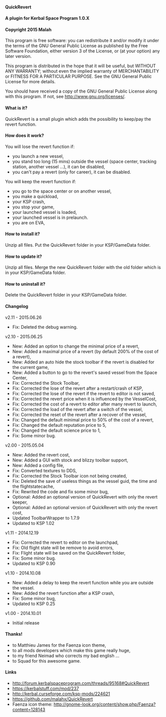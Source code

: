 ﻿#### QuickRevert
#### A plugin for Kerbal Space Program 1.0.X
#### Copyright 2015 Malah

This program is free software: you can redistribute it and/or modify
it under the terms of the GNU General Public License as published by
the Free Software Foundation, either version 3 of the License, or
(at your option) any later version.

This program is distributed in the hope that it will be useful,
but WITHOUT ANY WARRANTY; without even the implied warranty of
MERCHANTABILITY or FITNESS FOR A PARTICULAR PURPOSE.  See the
GNU General Public License for more details.

You should have received a copy of the GNU General Public License
along with this program.  If not, see <http://www.gnu.org/licenses/>. 


#### What is it?

QuickRevert is a small plugin which adds the possibility to keep/pay the revert function.

#### How does it work?

You will lose the revert function if:
* you launch a new vessel,
* you stand too long (15 mins) outside the vessel (space center, tracking station, another vessel ...), it can be disabled,
* you can't pay a revert (only for career), it can be disabled.

You will keep the revert function if:
* you go to the space center or on another vessel,
* you make a quickload,
* your KSP crash,
* you stop your game,
* your launched vessel is loaded,
* your launched vessel is in prelaunch.
* you are on EVA,

#### How to install it?

Unzip all files. Put the QuickRevert folder in your KSP/GameData folder.

#### How to update it?

Unzip all files. Merge the new QuickRevert folder with the old folder which is in your KSP/GameData folder.

#### How to uninstall it?

Delete the QuickRevert folder in your KSP/GameData folder.

#### Changelog

v2.11 - 2015.06.26
* Fix: Deleted the debug warning.

v2.10 - 2015.06.25
* New: Added an option to change the minimal price of a revert,
* New: Added a maximal price of a revert (by default 200% of the cost of a revert),
* New: Added an auto hide the stock toolbar if the revert is disabled for the current game,
* New: Added a button to go to the revert's saved vessel from the Space Center,
* Fix: Corrected the Stock Toolbar,
* Fix: Corrected the lose of the revert after a restart/crash of KSP,
* Fix: Corrected the lose of the revert if the revert to editor is not saved,
* Fix: Corrected the revert price when it is influenced by the VesselCost,
* Fix: Corrected the cost of a revert to editor after many revert to launch,
* Fix: Corrected the load of the revert after a switch of the vessel,
* Fix: Corrected the reset of the revert after a recover of the vessel,
* Fix: Changed the default minimal price to 50% of the cost of a revert,
* Fix: Changed the default reputation price to 5,
* Fix: Changed the default science price to 1,
* Fix: Some minor bug.

v2.00 - 2015.05.04
* New: Added the revert cost,
* New: Added a GUI with stock and blizzy toolbar support,
* New: Added a config file,
* Fix: Converted textures to DDS,
* Fix: Corrected the Stock Toolbar icon not being created,
* Fix: Deleted the save of useless things as the vessel guid, the time and the flightstatecache,
* Fix: Rewrited the code and fix some minor bug,
* Optional: Added an optional version of QuickRevert with only the revert keeper,
* Optional: Added an optional version of QuickRevert with only the revert cost,
* Updated ToolbarWrapper to 1.7.9
* Updated to KSP 1.02

v1.11 - 2014.12.19
* Fix: Corrected the revert to editor on the launchpad,
* Fix: Old flight state will be remove to avoid errors,
* Fix: Flight state will be saved on the QuickRevert folder,
* Fix: Some minor bug.
* Updated to KSP 0.90

v1.10 - 2014.10.08
* New: Added a delay to keep the revert function while you are outside the vessel.
* New: Added the revert function after a KSP crash,
* Fix: Some minor bug,
* Updated to KSP 0.25

v1.00 - 2014.10.01
* Initial release

#### Thanks!

* to Matthieu James for the Faenza icon theme,
* to all mods developers which make this game really huge,
* to my friend Neimad who corrects my bad english ...
* to Squad for this awesome game.

#### Links

* http://forum.kerbalspaceprogram.com/threads/95168#QuickRevert
* https://kerbalstuff.com/mod/237
* http://kerbal.curseforge.com/ksp-mods/224621
* https://github.com/malahx/QuickRevert
* Faenza icon theme: http://gnome-look.org/content/show.php/Faenza?content=128143
